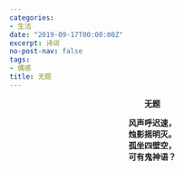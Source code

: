 ```yaml
---
categories:
- 生活
date: "2019-09-17T00:00:00Z"
excerpt: 诗词
no-post-nav: false
tags:
- 偶感
title: 无题
---
```


**<center>无题</center>**  

**<center>风声呼迟速，</center>**
**<center>烛影摇明灭。</center>**
**<center>孤坐四壁空，</center>**
**<center>可有鬼神语？</center>**